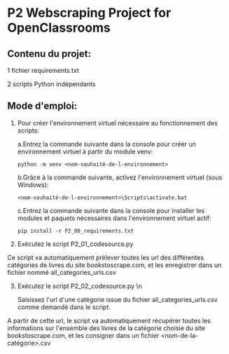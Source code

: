 # P2 Webscraping Project for OpenClassrooms


## Contenu du projet:

1 fichier requirements.txt

2 scripts Python indépendants


## Mode d'emploi:

1.  Pour créer l'environnement virtuel nécessaire au fonctionnement des scripts:

      a.Entrez la commande suivante dans la console pour créer un environnement virtuel à partir du module venv:
      
        python -m venv <nom-souhaité-de-l-environnement>
      
      
      b.Grâce à la commande suivante, activez l'environnement virtuel (sous Windows):
      
        <nom-souhaité-de-l-environnement>\Scripts\activate.bat
        
        
      c.Entrez la commande suivante dans la console pour installer les modules et paquets nécessaires dans l'environnement virtuel actif:
      
        pip install -r P2_00_requirements.txt


2.  Exécutez le script P2_01_codesource.py

Ce script va automatiquement prélever toutes les url des différentes catégories de livres du site bookstoscrape.com, et les enregistrer dans un fichier nommé all_categories_urls.csv


3.  Exécutez le script P2_02_codesource.py \n

    Saisissez l'url d'une catégorie issue du fichier all_categories_urls.csv comme demandé dans le script.

A partir de cette url, le script va automatiquement récupérer toutes les informations sur l'ensemble des livres de la catégorie choisie du site bookstoscrape.com, et les consigner dans un fichier <nom-de-la-catégorie>.csv
